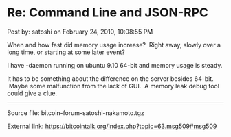 # Re: Command Line and JSON-RPC

Post by: satoshi on February 24, 2010, 10:08:55 PM

When and how fast did memory usage increase? &nbsp;Right away, slowly over a long time, or starting at some later event?

I have -daemon running on ubuntu 9.10 64-bit and memory usage is steady.

It has to be something about the difference on the server besides 64-bit. &nbsp;Maybe some malfunction from the lack of GUI. &nbsp;A memory leak debug tool could give a clue.

---

Source file: bitcoin-forum-satoshi-nakamoto.tgz

External link: https://bitcointalk.org/index.php?topic=63.msg509#msg509

